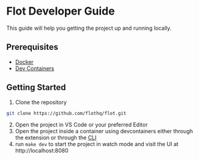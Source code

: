 # Flot Developer Guide

This guide will help you getting the project up and running locally.

## Prerequisites

- [Docker](https://docs.docker.com/get-docker/)
- [Dev Containers](https://code.visualstudio.com/docs/devcontainers/containers)

## Getting Started
1. Clone the repository
```bash
git clone https://github.com/flothq/flot.git
```
2. Open the project in VS Code or your preferred Editor
3. Open the project inside a container using devcontainers either through the extension or through the [CLI](https://github.com/devcontainers/cli)
4. run `make dev` to start the project in watch mode and visit the UI at http://localhost:8080
